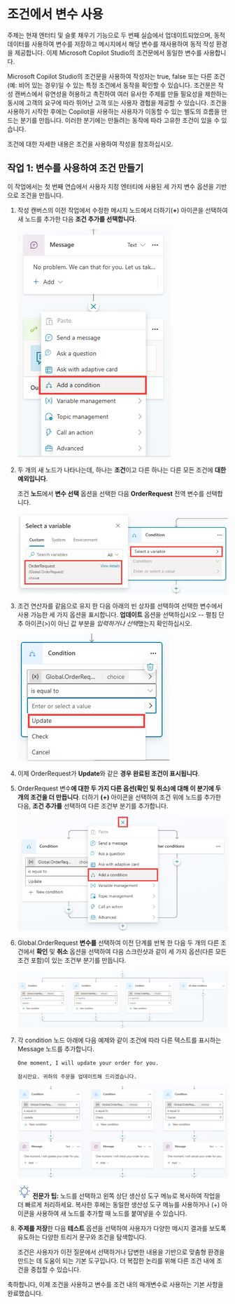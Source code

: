 # 조건에서 변수 사용

주제는 현재 엔터티 및 슬롯 채우기 기능으로 두 번째 실습에서
업데이트되었으며, 동적 데이터를 사용하여 변수를 저장하고 메시지에서 해당
변수를 재사용하여 동적 작성 환경을 제공합니다. 이제 Microsoft Copilot
Studio의 조건문에서 동일한 변수를 사용합니다.

Microsoft Copilot Studio의 조건문을 사용하여 작성자는 true,
false 또는 다른 조건(예: 비어 있는 경우)일 수 있는 특정 조건에서 동작을
확인할 수 있습니다. 조건문은 작성 캔버스에서 유연성을 허용하고 촉진하여
여러 유사한 주제를 만들 필요성을 제한하는 동시에 고객의 요구에 따라
뛰어난 고객 또는 사용자 경험을 제공할 수 있습니다. 조건을 사용하기
시작한 후에는 Copilot을 사용하는 사용자가 이동할 수 있는 별도의 흐름을
만드는 분기를 만듭니다. 이러한 분기에는 만들려는 동작에 따라 고유한
조건이 있을 수 있습니다.

조건에 대한 자세한 내용은 조건을 사용하여 작성을 참조하십시오.

## 작업 1: 변수를 사용하여 조건 만들기

이 작업에서는 첫 번째 연습에서 사용자 지정 엔터티에 사용된 세 가지 변수
옵션을 기반으로 조건을 만듭니다.

1.  작성 캔버스의 이전 작업에서 수정한 메시지 노드에서 더하기(**+**)
    아이콘을 선택하여 새 노드를 추가한 다음 **조건 추가를 선택합니다**.

    <img src="https://github.com/FDX-edu/240819_CopilotEdu_test/raw/main/Lab%2002/media/image25.png">

2.  두 개의 새 노드가 나타나는데, 하나는 **조건**이고 다른 하나는 다른
    모든 조건에 **대한 예외입니다**.
    
    조건 **노드**에서 **변수 선택** 옵션을 선택한 다음 **OrderRequest**
    전역 변수를 선택합니다.
    
    <img src="https://github.com/FDX-edu/240819_CopilotEdu_test/raw/main/Lab%2002/media/image26.png">

3.  조건 연산자를 같음으로 유지 한 다음 아래의 빈 상자를 선택하여 선택한
    변수에서 사용 가능한 세 가지 옵션을 표시합니다. **업데이트** 옵션을
    선택하십시오 -- 펼침 단추 아이콘(\>)이 아닌 값 부분을 *입력하거나
    선택*했는지 확인하십시오.
    
    <img src="https://github.com/FDX-edu/240819_CopilotEdu_test/raw/main/Lab%2002/media/image27.png">

4.  이제 OrderRequest가 **Update**와 같은 **경우 완료된 조건이
    표시됩니다**.

5.  OrderRequest 변수**에 대한 두 가지 다른 옵션(확인 및 취소)에 대해 이
    분기에 두 개의 조건을 더 만듭니다**. 더하기 **(+)** 아이콘을 선택하여
    조건 위에 노드를 추가한 다음, **조건 추가를** 선택하여 다른 조건부
    분기를 추가합니다.
    
    <img src="https://github.com/FDX-edu/240819_CopilotEdu_test/raw/main/Lab%2002/media/image28.png">

6.  Global.OrderRequest **변수를** 선택하여 이전 단계를 반복 한 다음 두
    개의 다른 조건에서 **확인** 및 **취소** 옵션을 선택하여 다음
    스크린샷과 같이 세 가지 옵션(다른 모든 조건 포함)이 있는 조건부
    분기를 만듭니다.
    
    <img src="https://github.com/FDX-edu/240819_CopilotEdu_test/raw/main/Lab%2002/media/image29.png">

7.  각 condition 노드 아래에 다음 예제와 같이 조건에 따라 다른 텍스트를
    표시하는 Message 노드를 추가합니다.

    ```
    One moment, I will update your order for you.
    ```
    ```
    잠시만요. 귀하의 주문을 업데이트해 드리겠습니다.
    ```
  
    <img src="https://github.com/FDX-edu/240819_CopilotEdu_test/raw/main/Lab%2002/media/image30.png">

    <img src="https://github.com/FDX-edu/240819_CopilotEdu_test/raw/main/Lab%2001/media/image4.svg" width="30"> **전문가 팁:** 노드를 선택하고 왼쪽 상단 생산성 도구 메뉴로 복사하여 작업을 더 빠르게 처리하세요. 복사한 후에는 동일한 생산성 도구 메뉴를 사용하거나 (+) 아이콘을 사용하여 새 노드를 추가할 때 노드를 붙여넣을 수 있습니다.

8.  **주제를 저장**한 다음 **테스트** 옵션을 선택하여 사용자가 다양한
    메시지 결과를 보도록 유도하는 다양한 트리거 문구와 조건을
    탐색합니다.

    조건은 사용자가 이전 질문에서 선택하거나 답변한 내용을 기반으로 맞춤형
    환경을 만드는 데 도움이 되는 기본 도구입니다. 더 복잡한 논리를 위해 다른
    조건 내에 조건을 중첩할 수 있습니다.
    
축하합니다, 이제 조건을 사용하고 변수를 조건 내의 매개변수로 사용하는 기본 사항을 완료했습니다.

